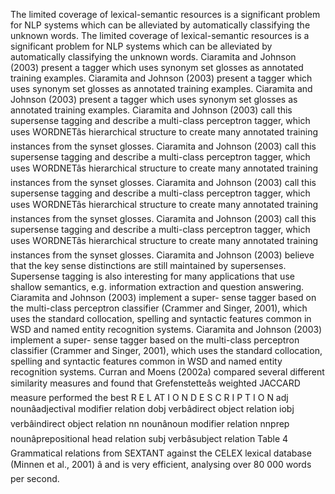 The limited coverage of lexical-semantic resources is a significant problem for NLP systems which can be alleviated by automatically classifying the unknown words.
The limited coverage of lexical-semantic resources is a significant problem for NLP systems which can be alleviated by automatically classifying the unknown words.
Ciaramita and Johnson (2003) present a tagger which uses synonym set glosses as annotated training examples.
Ciaramita and Johnson (2003) present a tagger which uses synonym set glosses as annotated training examples.
Ciaramita and Johnson (2003) present a tagger which uses synonym set glosses as annotated training examples.
Ciaramita and Johnson (2003) call this supersense tagging and describe a multi-class perceptron tagger, which uses WORDNETâs hierarchical structure to create many annotated training instances from the synset glosses.
Ciaramita and Johnson (2003) call this supersense tagging and describe a multi-class perceptron tagger, which uses WORDNETâs hierarchical structure to create many annotated training instances from the synset glosses.
Ciaramita and Johnson (2003) call this supersense tagging and describe a multi-class perceptron tagger, which uses WORDNETâs hierarchical structure to create many annotated training instances from the synset glosses.
Ciaramita and Johnson (2003) call this supersense tagging and describe a multi-class perceptron tagger, which uses WORDNETâs hierarchical structure to create many annotated training instances from the synset glosses.
Ciaramita and Johnson (2003) believe that the key sense distinctions are still maintained by supersenses.
Supersense tagging is also interesting for many applications that use shallow semantics, e.g. information extraction and question answering.
Ciaramita and Johnson (2003) implement a super- sense tagger based on the multi-class perceptron classifier (Crammer and Singer, 2001), which uses the standard collocation, spelling and syntactic features common in WSD and named entity recognition systems.
Ciaramita and Johnson (2003) implement a super- sense tagger based on the multi-class perceptron classifier (Crammer and Singer, 2001), which uses the standard collocation, spelling and syntactic features common in WSD and named entity recognition systems.
Curran and Moens (2002a) compared several different similarity measures and found that Grefenstetteâs weighted JACCARD measure performed the best R E L AT I O N D E S C R I P T I O N adj nounâadjectival modifier relation dobj verbâdirect object relation iobj verbâindirect object relation nn nounânoun modifier relation nnprep nounâprepositional head relation subj verbâsubject relation Table 4 Grammatical relations from SEXTANT against the CELEX lexical database (Minnen et al., 2001) â and is very efficient, analysing over 80 000 words per second.